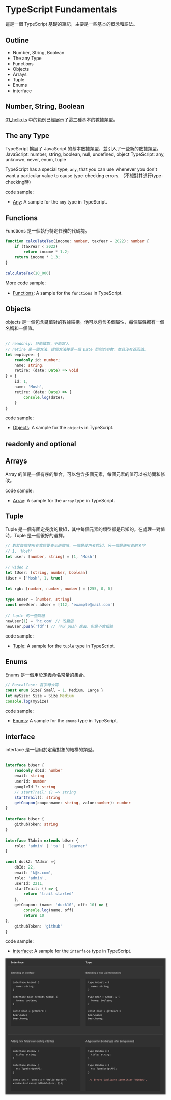 # TypeScript Fundamentals

這是一個 TypeScript 基礎的筆記，主要是一些基本的概念和語法。

## Outline

- Number, String, Boolean
- The any Type
- Functions
- Objects
- Arrays
- Tuple
- Enums
- interface

## Number, String, Boolean

[01_hello.ts](./code/src/01_hello.ts) 中的範例已經展示了這三種基本的數據類型。

## The any Type

TypeScript 擴展了 JavaScript 的基本數據類型，並引入了一些新的數據類型。
JavaScript: number, string, boolean, null, undefined, object
TypeScript: any, unknown, never, enum, tuple

TypeScript has a special type, `any`, that you can use whenever you don't want a particular value to cause type-checking errors. （不想對其進行type-checking時）

code sample:

- [Any](./code/src/02_any.ts): A sample for the `any` type in TypeScript.

## Functions

Functions 是一個執行特定任務的代碼塊。

```typescript
function calculateTax(income: number, taxYear = 2022): number {
    if (taxYear < 2022) 
        return income * 1.2;
    return income * 1.3;
}

calculateTax(10_000)
```

More code sample:

- [Functions](./code/src/02_functions.ts): A sample for the `functions` in TypeScript.

## Objects

objects 是一個包含鍵值對的數據結構。他可以包含多個屬性，每個屬性都有一個名稱和一個值。

```typescript

// readonly: 只能讀取，不能寫入
// retire 是一個方法，這個方法接受一個 Date 型別的參數，並且沒有返回值。
let employee: {
    readonly id: number;
    name: string;
    retire: (date: Date) => void 
} = { 
    id: 1, 
    name: 'Mosh',
    retire: (date: Date) => {
        console.log(date);
    }
}

```

code sample:

- [Objects](./code/src/02_objects.ts): A sample for the `objects` in TypeScript.

## readonly and optional


## Arrays

Array 的值是一個有序的集合，可以包含多個元素，每個元素的值可以被訪問和修改。

code sample:

- [Array](./code/src/02_array.ts): A sample for the `array` type in TypeScript.

## Tuple

Tuple 是一個有固定長度的數組，其中每個元素的類型都是已知的。在處理一對值時，Tuple 是一個很好的選擇。

```typescript
// 對於每個使用者會想要表示兩個值，一個是使用者的id，另一個是使用者的名字
// 1, 'Mosh'
let user: [number, string] = [1, 'Mosh']

// Video 2 
let tUser: [string, number, boolean]
tUser = ['Mosh', 1, true]

let rgb: [number, number, number] = [255, 0, 0]

type aUser = [number, string]
const newUser: aUser = [112, 'example@mail.com']

// tuple 的一些問題
newUser[1] = 'hc.com' // 改變值
newUser.push('fdf') // 可以 push 進去，但是不會報錯
```

code sample:

- [Tuple](./code/src/02_tuple.ts): A sample for the `tuple` type in TypeScript.

## Enums

Enums 是一個用於定義命名常量的集合。

```typescript
// PascalCase: 首字母大寫
const enum Size{ Small = 1, Medium, Large }
let mySize: Size = Size.Medium 
console.log(mySize)
```

code sample:

- [Enums](./code/src/02_enums.ts): A sample for the `enums` type in TypeScript.

## interface

interface 是一個用於定義對象的結構的類型。

```typescript

interface bUser {
    readonly dbId: number
    email: string
    userId: number
    googleId ?: string
    // startTrail: () => string
    startTrail(): string
    getCoupon(couponname: string, value:number): number
}

interface bUser {
    githubToken: string
}

interface TAdmin extends bUser {
    role: 'admin' | 'ta' | 'learner'
}

const duck2: TAdmin ={
    dbId: 22,
    email: 'k@k.com',
    role: 'admin',
    userId: 2211,
    startTrail: () => {
        return 'trail started'
    },
    getCoupon: (name: 'duck10', off: 10) => {
        console.log(name, off)        
        return 10
},
    githubToken: 'github'
}
```

code sample:

- [interface](./code/src/02_interface.ts): A sample for the `interface` type in TypeScript.

![alt text](image-3.png)